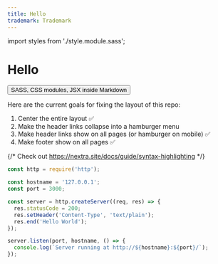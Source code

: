 ```yaml
---
title: Hello
trademark: Trademark
---
```


import styles from './style.module.sass';

# Hello

<button className={styles.button}>SASS, CSS modules, JSX inside Markdown</button>

Here are the current goals for fixing the layout of this repo:

1. Center the entire layout ✅
2. Make the header links collapse into a hamburger menu
3. Make header links show on all pages (or hamburger on mobile) ✅
4. Make footer show on all pages ✅

{/* Check out https://nextra.site/docs/guide/syntax-highlighting */}

```javascript filename="index.js" {1,4-5}
const http = require('http');

const hostname = '127.0.0.1';
const port = 3000;

const server = http.createServer((req, res) => {
  res.statusCode = 200;
  res.setHeader('Content-Type', 'text/plain');
  res.end('Hello World');
});

server.listen(port, hostname, () => {
  console.log(`Server running at http://${hostname}:${port}/`);
});
```

